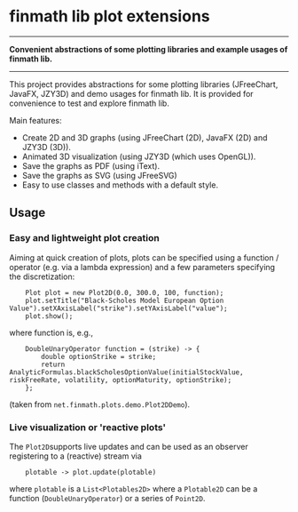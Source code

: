# finmath lib plot extensions
- - - -
**Convenient abstractions of some plotting libraries and example usages of finmath lib.**
- - - -

This project provides abstractions for some plotting libraries (JFreeChart, JavaFX, 
JZY3D) and demo usages for finmath lib.
It is provided for convenience to test and explore finmath lib.

Main features:
- Create 2D and 3D graphs (using JFreeChart (2D), JavaFX (2D) and JZY3D (3D)).
- Animated 3D visualization (using JZY3D (which uses OpenGL)).
- Save the graphs as PDF (using iText).
- Save the graphs as SVG (using JFreeSVG)
- Easy to use classes and methods with a default style.

## Usage

### Easy and lightweight plot creation

Aiming at quick creation of plots, plots can be specified using a function / operator (e.g. via a lambda expression) and a few parameters specifying the discretization:

		Plot plot = new Plot2D(0.0, 300.0, 100, function);
		plot.setTitle("Black-Scholes Model European Option Value").setXAxisLabel("strike").setYAxisLabel("value");
		plot.show();

where function is, e.g.,

		DoubleUnaryOperator function = (strike) -> {
			double optionStrike = strike;
			return AnalyticFormulas.blackScholesOptionValue(initialStockValue, riskFreeRate, volatility, optionMaturity, optionStrike);
		};

(taken from `net.finmath.plots.demo.Plot2DDemo`).

### Live visualization or 'reactive plots'

The ``Plot2D``supports live updates and can be used as an observer registering to a 
(reactive) stream via

        plotable -> plot.update(plotable)

where `plotable` is a  `List<Plotables2D>` where a `Plotable2D` can be a function (`DoubleUnaryOperator`) 
or a series of `Point2D`.

